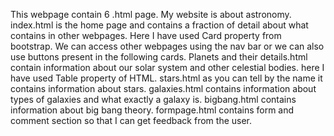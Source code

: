 This webpage contain 6 .html page. My website is about astronomy.
index.html is the home page and contains a fraction of detail about what contains in other webpages. Here I have used Card property from bootstrap.
We can access other webpages using the nav bar or we can also use buttons present in the following cards.
Planets and their details.html contain information about our solar system and other celestial bodies. here I have used Table property of HTML.
stars.html as you can tell by the name it contains information about stars.
galaxies.html contains information about types of galaxies and what exactly a galaxy is.
bigbang.html contains information about big bang theory.
formpage.html contains form and comment section so that I can get feedback from the user.
